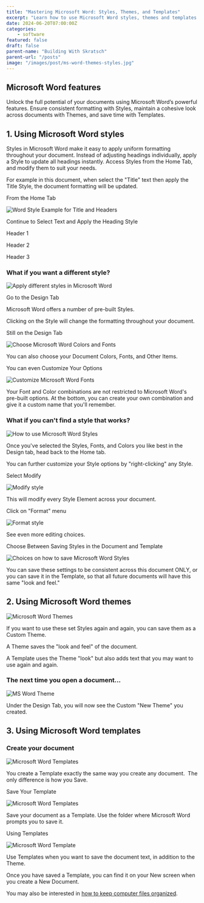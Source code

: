 ```yaml
---
title: "Mastering Microsoft Word: Styles, Themes, and Templates"
excerpt: "Learn how to use Microsoft Word styles, themes and templates to create consistency across your documents"
date: 2024-06-20T07:00:00Z
categories:
    - software
featured: false
draft: false
parent-name: "Building With Skratsch"
parent-url: "/posts"
image: "/images/post/ms-word-themes-styles.jpg"
---
```


## Microsoft Word features

Unlock the full potential of your documents using Microsoft Word’s powerful features. Ensure consistent formatting with Styles, maintain a cohesive look across documents with Themes, and save time with Templates.

## 1\. Using Microsoft Word styles

Styles in Microsoft Word make it easy to apply uniform formatting throughout your document. Instead of adjusting headings individually, apply a Style to update all headings instantly. Access Styles from the Home Tab, and modify them to suit your needs.

For example in this document, when select the "Title" text then apply the Title Style, the document formatting will be updated.

From the Home Tab

![Word Style Example for Title and Headers](/images/post/word-styles-sample-headers.jpg)

Continue to Select Text and Apply the Heading Style

Header 1

Header 2

Header 3

### What if you want a different style?

![Apply different styles in Microsoft Word](/images/post/word-styles-change-style.jpg)

Go to the Design Tab

Microsoft Word offers a number of pre-built Styles.

Clicking on the Style will change the formatting throughout your document.

Still on the Design Tab

![Choose Microsoft Word Colors and Fonts](/images/post/word-styles-adjust-style.jpg)

You can also choose your Document Colors, Fonts, and Other Items.

You can even Customize Your Options

![Customize Microsoft Word Fonts](/images/post/word-styles-customize-fonts.jpg)

Your Font and Color combinations are not restricted to Microsoft Word's pre-built options. At the bottom, you can create your own combination and give it a custom name that you'll remember.

### What if you can't find a style that works?

![How to use Microsoft Word Styles](/images/post/word-styles-apply-new-style.jpg)

Once you've selected the Styles, Fonts, and Colors you like best in the Design tab, head back to the Home tab.

You can further customize your Style options by "right-clicking" any Style.

Select Modify

![Modify style](/images/post/word-styles-modify.jpg)

This will modify every Style Element across your document.

Click on "Format" menu

![Format style](/images/post/word-styles-format-style.jpg)

See even more editing choices.

Choose Between Saving Styles in the Document and Template

![Choices on how to save Microsoft Word Styles](/images/post/word-styles-only-in-document.jpg)

You can save these settings to be consistent across this document ONLY, or you can save it in the Template, so that all future documents will have this same "look and feel."

## 2\. Using Microsoft Word themes

![Microsoft Word Themes](/images/post/word-themes-save-theme.jpg)

If you want to use these set Styles again and again, you can save them as a Custom Theme.

A Theme saves the "look and feel" of the document.

A Template uses the Theme "look" but also adds text that you may want to use again and again.

### The next time you open a document…

![MS Word Theme](/images/post/word-themes-select-custom-theme.jpg)

Under the Design Tab, you will now see the Custom "New Theme" you created.

## 3\. Using Microsoft Word templates

### Create your document

![Microsoft Word Templates](/images/post/word-templates-letterhead.jpg)

You create a Template exactly the same way you create any document.  The only difference is how you Save.

Save Your Template

![Microsoft Word Templates](/images/post/word-templates-save-templates.jpg)

Save your document as a Template. Use the folder where Microsoft Word prompts you to save it.

Using Templates

![Microsoft Word Template](/images/post/word-templates-new-from-template.jpg)

Use Templates when you want to save the document text, in addition to the Theme.

Once you have saved a Template, you can find it on your New screen when you create a New Document.

You may also be interested in [how to keep computer files organized](/business/computer-file-management-for-businesses).